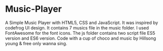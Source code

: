 # Music-Player
A Simple Music Player with HTML5, CSS and JavaScript.
It was inspired by codefrog UI design.
It contains 7 musics file in the music folder.
I used FontAwesome for the font icons.
The js folder contains two script file ES5 version and ES6 version.
Code with a cup of choco and music by Hillsong young & free only wanna sing.

